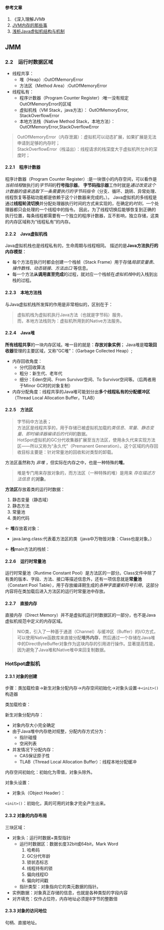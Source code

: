 #### 参考文章

1. 《深入理解JVM》
1. [JVM内存的那些事](http://www.jianshu.com/p/eaef248b5a2c)
2. [浅析Java虚拟机结构与机制](http://blog.hesey.net/2011/04/introduction-to-java-virtual-machine.html)

## JMM

### 2.2　运行时数据区域

- 线程共享：
  - 堆（Heap）:OutOfMemoryError
  - 方法区（Method Area）:OutOfMemoryError
- 线程私有：
  - 程序计数器（Program Counter Register）:唯一没有规定OutOfMemoryError的区域
  - 虚拟机栈（VM Stack，java方法）： OutOfMemoryError, StackOverflowError
  - 本地方法栈（Native Method Stack，本地方法）：OutOfMemoryError,StackOverflowError
>OutOfMemoryError（内存泄漏）：虚拟机可以动态扩展，如果扩展是无法申请到足够的内存时；  
>StackOverflowError（栈溢出）：线程请求的栈深度大于虚拟机所允许的深度时；  

#### 2.2.1　程序计数器

程序计数器（Program Counter Register）:是一块很小的内存空间，可以看作是*当前线程*做执行的*字节码*的**行号指示器**。
**字节码指示器**工作时就是*通过改变这个计数器的值来选取下一条需要执行的字节码指令*（分支、循环、跳转、异常处理、线程恢复等基础功能都是依赖于这个计数器来完成的。）。
Java虚拟机的多线程是通过**线程轮流切换**并分配处理器执行时间的方式来实现的，在确定的*时刻*，一个处理器都只会处理的一个线程中的指令。
因此，为了线程切换后能够恢复到正确的执行位置，每条线程都需要有一个独立的程序计数器，互不影响，独立存储，这类的内存区域称为“线程私有”的内存。

#### 2.2.2　Java虚拟机栈

Java虚拟机栈也是线程私有的，生命周期与线程相同。
描述的是**Java方法执行的内存模型**：
- 每个方法在执行时都会创建一个栈帧（Stack Frame）用于存储*局部变量表*、*操作数栈*、*动态链接*、*方法出口* 等信息。
- 每一个方法**从调用直至完成**的过程，就对应一个栈帧在*虚拟机栈*中的入栈到出栈的过程。

#### 2.2.3　本地方法栈

与Java虚拟机栈所发挥的作用是非常相似的，区别在于：
>虚拟机栈为虚拟机执行Java方法（也就是字节码）服务，  
>而，本地方法栈则为：虚拟机所用到的Native方法服务。  

#### 2.2.4　Java堆

**所有线程共享**的一块内存区域。唯一目的就是：**存放对象实例**；
Java堆是**垃圾回收器**管理的主要区域，又称“GC堆”：（Garbage Collected Heap）;
- 内存回收角度：
  - 分代回收算法
  - 粗分：新生代、老年代
  - 细分：Eden空间、From Survivor空间、To Survivor空间等。（后两者用于Minor GC时的对象复制）
- 内存分配角度：线程共享的Java堆可能划分出**多个线程私有的分配缓冲区**（Thread Local Allocation Buffer，TLAB）

#### 2.2.5　方法区

>字节码中方法表；  
>方法区是线程共享的，用于存储已被虚拟机加载的*类信息*、*常量*、*静态变量*、*即时编译器编译后的代码*的数据。  
>HotSpot虚拟机的GC分代收集器扩展至当方法区，使用永久代来实现方法区——所以又称为“永久代”（Premanent Generation）。这个区域的内存回收目标主要是：针对常量池的回收和对类型的卸载。  

方法区虽然称为 *非堆* ，但实际在内存之中，也是一种特殊的**堆**。

>堆是专门用来存放对象的，而方法区（一种特殊的堆）是用来 *存在描述方法信息* 的**对象**。

**方法区**存放着类的运行时数据：
1. 静态变量（静态域）
2. 静态方法
3. 常量池
4. 类的代码

<-
**堆**存放着对象：
- java.lang.class:代表着方法区的类（java中万物皆对象：Class也是对象。）

<-
**栈**main方法的栈帧：


#### 2.2.6　运行时常量池

运行时常量池（Runtime Constant Pool）是方法区的一部分。Class文件中除了有类的版本、字段、方法、接口等描述信息外，还有一项信息就是**常量池**（Constant Pool Table），用于存放编译期生成的*各种字面量和符号引用*，这部分内容将在类加载后进入方法区的运行时常量池中存放。

#### 2.2.7　直接内存

直接内存（Direct Memory）并不是虚拟机运行时数据区的一部分，也不是Java虚拟机规范中定义的内存区域。
>NIO类，引入了一种基于通道（Channel）与缓冲区（Buffer）的I/O方式，可以使用Native函数库来直接分配**堆外内存**，然后通过一个存储在Java堆中的DirectByteBuffer对象作为这块内存的引用进行操作。显著提高性能，因为避免了Java堆和Native堆中来回复制数据。

### HotSpot虚拟机

#### 2.3.1 对象的创建

步骤：类加载检查->新生对象分配内存->内存空间初始化->对象头设置->`<init>()`构造器

类加载检查：

新生对象分配内存：
- 对象内存大小完全确定
- 由于Java堆中内存绝对规整，分配内存方式分为：
	- 指针碰撞
	- 空闲列表
- 并发情况下分配内存：
	- CAS保证原子性
	- TLAB（Thread Local Allocation Buffer）：线程本地分配缓冲

内存空间初始化：初始化为零值，对象头除外。

对象头设置：
- 对象头（Object Header）：

`<init>()`：初始化，真的可用的对象才完全产生出来。

#### 2.3.2 对象的内存布局

三块区域：
- 对象头：运行时数据+类型指针
	- 运行时数据区：数据长度32bit或64bit，Mark Word
		1. 哈希码
		2. GC分代年龄
		3. 锁状态标志
		4. 线程持有的锁
		5. 偏向线程ID
		6. 偏向时间戳
	- 指针类型：对象指向它的类元数据的指针。
- 实例数据：对象真正存储的信息，也就是各种类型的字段内容
- 对齐填充：仅作占位符，内存地址必须是8字节的整数倍

#### 2.3.3 对象的访问地位

句柄、直接地址。